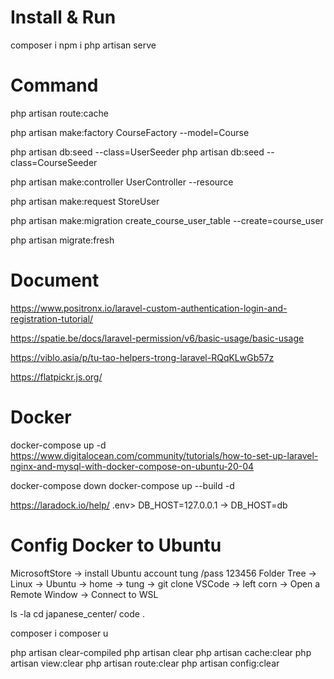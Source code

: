 # Install & Run

composer i
npm i
php artisan serve

# Command

<!-- clean route cache -->

php artisan route:cache

<!-- create a factory -->

php artisan make:factory CourseFactory --model=Course

<!-- create fake data -->

php artisan db:seed --class=UserSeeder
php artisan db:seed --class=CourseSeeder

<!-- create a controller -->

php artisan make:controller UserController --resource

<!-- create a form request used to validate -->

php artisan make:request StoreUser

<!-- create a migration with exact table name-->

php artisan make:migration create_course_user_table --create=course_user

<!-- Drop all tables and re-run all migrations -->

php artisan migrate:fresh

# Document

<!-- Laravel 10 authentication Tutorial -->

https://www.positronx.io/laravel-custom-authentication-login-and-registration-tutorial/

<!-- Associate users with roles and permissions -->

https://spatie.be/docs/laravel-permission/v6/basic-usage/basic-usage

<!-- Init Helpers -->

https://viblo.asia/p/tu-tao-helpers-trong-laravel-RQqKLwGb57z

<!-- flatpickr is a lightweight and powerful datetime picker. -->

https://flatpickr.js.org/

# Docker

docker-compose up -d
https://www.digitalocean.com/community/tutorials/how-to-set-up-laravel-nginx-and-mysql-with-docker-compose-on-ubuntu-20-04

<!-- Rebuild Docker -->
<!-- composer u -->

docker-compose down
docker-compose up --build -d

<!-- I get MySQL connection refused -->

https://laradock.io/help/
.env> DB_HOST=127.0.0.1 -> DB_HOST=db

# Config Docker to Ubuntu

MicrosoftStore -> install Ubuntu
account tung /pass 123456
Folder Tree -> Linux -> Ubuntu -> home -> tung -> git clone
VSCode -> left corn -> Open a Remote Window -> Connect to WSL

<!-- Open Ubuntu Command -->

ls -la
cd japanese_center/
code .

<!-- Open Docker Composer -->
<!-- Containers->app->exec -->

composer i
composer u

<!-- copy file .env -->

<!-- Try clearing your caches/configs. -->

php artisan clear-compiled
php artisan clear
php artisan cache:clear
php artisan view:clear
php artisan route:clear
php artisan config:clear
